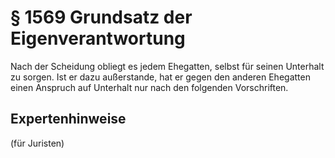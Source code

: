 # § 1569 Grundsatz der Eigenverantwortung
Nach der Scheidung obliegt es jedem Ehegatten, selbst für seinen Unterhalt zu sorgen. Ist er dazu außerstande, hat er gegen den anderen Ehegatten einen Anspruch auf Unterhalt nur nach den folgenden Vorschriften.
## Expertenhinweise
(für Juristen)